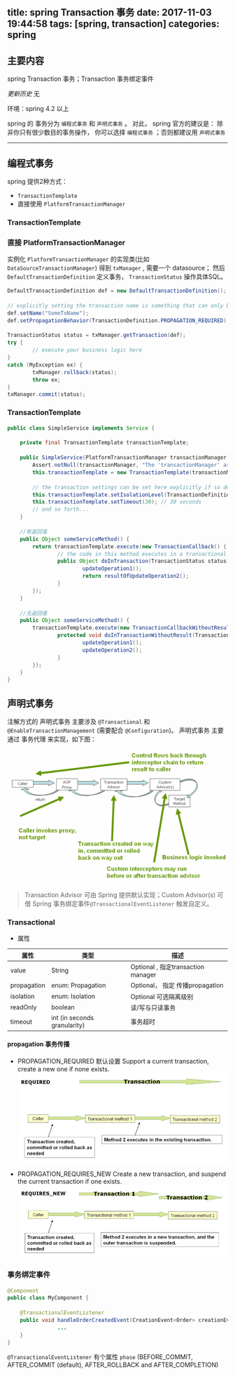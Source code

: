 title: spring Transaction 事务
date: 2017-11-03 19:44:58
tags: [spring, transaction]
categories: spring
---

## 主要内容
spring Transaction 事务；Transaction 事务绑定事件

*更新历史*
无

环境：spring 4.2 以上

spring 的 事务分为 `编程式事务` 和 `声明式事务` 。
对此， spring 官方的建议是： 除非你只有很少数目的事务操作， 你可以选择 `编程式事务` ；否则都建议用 `声明式事务`

<!-- more -->

---

## 编程式事务
spring 提供2种方式：
+ `TransactionTemplate`
+ 直接使用 `PlatformTransactionManager`

### TransactionTemplate

### 直接 PlatformTransactionManager
实例化 `PlatformTransactionManager` 的实现类(比如 `DataSourceTransactionManager`) 得到 `txManager` , 需要一个 datasource；
然后 `DefaultTransactionDefinition` 定义事务， `TransactionStatus` 操作具体SQL。

```java
DefaultTransactionDefinition def = new DefaultTransactionDefinition();

// explicitly setting the transaction name is something that can only be done programmatically
def.setName("SomeTxName");
def.setPropagationBehavior(TransactionDefinition.PROPAGATION_REQUIRED);

TransactionStatus status = txManager.getTransaction(def);
try {
        // execute your business logic here
}
catch (MyException ex) {
        txManager.rollback(status);
        throw ex;
}
txManager.commit(status);
```

### TransactionTemplate

```java
public class SimpleService implements Service {

    private final TransactionTemplate transactionTemplate;

    public SimpleService(PlatformTransactionManager transactionManager) {
        Assert.notNull(transactionManager, "The 'transactionManager' argument must not be null.");
        this.transactionTemplate = new TransactionTemplate(transactionManager);

        // the transaction settings can be set here explicitly if so desired
        this.transactionTemplate.setIsolationLevel(TransactionDefinition.ISOLATION_READ_UNCOMMITTED);
        this.transactionTemplate.setTimeout(30); // 30 seconds
        // and so forth...
    }
    
    //有返回值
    public Object someServiceMethod() {
        return transactionTemplate.execute(new TransactionCallback() {
                // the code in this method executes in a transactional context
                public Object doInTransaction(TransactionStatus status) {
                        updateOperation1();
                        return resultOfUpdateOperation2();
                }
        });
    }
    
    //无返回值
    public Object someServiceMethod() {
        transactionTemplate.execute(new TransactionCallbackWithoutResult() {
                protected void doInTransactionWithoutResult(TransactionStatus status) {
                        updateOperation1();
                        updateOperation2();
                }
        });
    }
}


```


## 声明式事务
注解方式的 声明式事务 主要涉及 `@Transactional` 和 `@EnableTransactionManagement` (需要配合 `@Configuration`)。
声明式事务 主要通过 事务代理 来实现，如下图：

![](/images/spring_tx.png)
> Transaction Advisor 可由 Spring 提供默认实现；Custom Advisor(s) 可借 Spring 事务绑定事件`@TransactionalEventListener` 触发自定义。

### Transactional
+ 属性

|属性|类型|描述|
|---|---|---|
|value|String|Optional , 指定transaction manager|
|propagation|enum: Propagation| Optional， 指定 传播propagation|
|isolation|enum: Isolation|Optional 可选隔离级别|
|readOnly|boolean|读/写与只读事务|
|timeout|int (in seconds granularity)|事务超时|


#### propagation 事务传播
+ PROPAGATION_REQUIRED 默认设置
Support a current transaction, create a new one if none exists.
![](/images/spring_tx_prop_required.png)

+ PROPAGATION_REQUIRES_NEW
Create a new transaction, and suspend the current transaction if one exists.
![](/images/spring_tx_prop_requires_new.png)

### 事务绑定事件
```java
@Component
public class MyComponent {

    @TransactionalEventListener
    public void handleOrderCreatedEvent(CreationEvent<Order> creationEvent) {
                ...
    }
}
```
`@TransactionalEventListener` 有个属性 `phase` (BEFORE_COMMIT, AFTER_COMMIT (default), AFTER_ROLLBACK and AFTER_COMPLETION)
